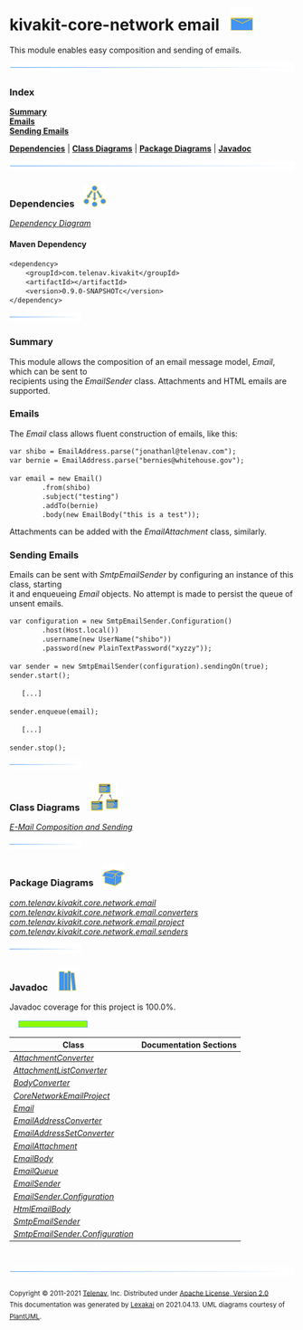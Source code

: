 # kivakit-core-network email &nbsp;&nbsp;![](../../../documentation/images/envelope-40.png)

This module enables easy composition and sending of emails.

![](documentation/images/horizontal-line.png)

### Index

[**Summary**](#summary)  
[**Emails**](#emails)  
[**Sending Emails**](#sending-emails)  

[**Dependencies**](#dependencies) | [**Class Diagrams**](#class-diagrams) | [**Package Diagrams**](#package-diagrams) | [**Javadoc**](#javadoc)

![](documentation/images/horizontal-line.png)

### Dependencies <a name="dependencies"></a> &nbsp;&nbsp; ![](documentation/images/dependencies-40.png)

[*Dependency Diagram*](documentation/diagrams/dependencies.svg)

#### Maven Dependency

    <dependency>
        <groupId>com.telenav.kivakit</groupId>
        <artifactId></artifactId>
        <version>0.9.0-SNAPSHOTc</version>
    </dependency>

![](documentation/images/short-horizontal-line.png)

[//]: # (start-user-text)

### Summary <a name = "summary"></a>

This module allows the composition of an email message model, *Email*, which can be sent to  
recipients using the *EmailSender* class. Attachments and HTML emails are supported.

### Emails <a name = "emails"></a>

The *Email* class allows fluent construction of emails, like this:

    var shibo = EmailAddress.parse("jonathanl@telenav.com");
    var bernie = EmailAddress.parse("bernies@whitehouse.gov");

    var email = new Email()
            .from(shibo)
            .subject("testing")
            .addTo(bernie)
            .body(new EmailBody("this is a test"));

Attachments can be added with the *EmailAttachment* class, similarly.

### Sending Emails <a name = "sending-emails"></a>

Emails can be sent with *SmtpEmailSender* by configuring an instance of this class, starting  
it and enqueueing *Email* objects. No attempt is made to persist the queue of unsent emails.

    var configuration = new SmtpEmailSender.Configuration()
            .host(Host.local())
            .username(new UserName("shibo"))
            .password(new PlainTextPassword("xyzzy"));

    var sender = new SmtpEmailSender(configuration).sendingOn(true);
    sender.start();

       [...]

    sender.enqueue(email);

       [...]

    sender.stop();

[//]: # (end-user-text)

![](documentation/images/short-horizontal-line.png)

### Class Diagrams <a name="class-diagrams"></a> &nbsp; &nbsp; ![](documentation/images/diagram-48.png)

[*E-Mail Composition and Sending*](documentation/diagrams/diagram-email.svg)  

![](documentation/images/short-horizontal-line.png)

### Package Diagrams <a name="package-diagrams"></a> &nbsp;&nbsp; ![](documentation/images/box-40.png)

[*com.telenav.kivakit.core.network.email*](documentation/diagrams/com.telenav.kivakit.core.network.email.svg)  
[*com.telenav.kivakit.core.network.email.converters*](documentation/diagrams/com.telenav.kivakit.core.network.email.converters.svg)  
[*com.telenav.kivakit.core.network.email.project*](documentation/diagrams/com.telenav.kivakit.core.network.email.project.svg)  
[*com.telenav.kivakit.core.network.email.senders*](documentation/diagrams/com.telenav.kivakit.core.network.email.senders.svg)  

![](documentation/images/short-horizontal-line.png)

### Javadoc <a name="javadoc"></a> &nbsp;&nbsp; ![](documentation/images/books-40.png)

Javadoc coverage for this project is 100.0%.  
  
&nbsp; &nbsp;  ![](documentation/images/meter-100-12.png)



| Class | Documentation Sections |
|---|---|
| [*AttachmentConverter*](https://telenav.github.io/kivakit-data/javadoc/kivakit.core.network.email/com/telenav/kivakit/core/network/email/converters/AttachmentConverter.html) |  |  
| [*AttachmentListConverter*](https://telenav.github.io/kivakit-data/javadoc/kivakit.core.network.email/com/telenav/kivakit/core/network/email/converters/AttachmentListConverter.html) |  |  
| [*BodyConverter*](https://telenav.github.io/kivakit-data/javadoc/kivakit.core.network.email/com/telenav/kivakit/core/network/email/converters/BodyConverter.html) |  |  
| [*CoreNetworkEmailProject*](https://telenav.github.io/kivakit-data/javadoc/kivakit.core.network.email/com/telenav/kivakit/core/network/email/project/CoreNetworkEmailProject.html) |  |  
| [*Email*](https://telenav.github.io/kivakit-data/javadoc/kivakit.core.network.email/com/telenav/kivakit/core/network/email/Email.html) |  |  
| [*EmailAddressConverter*](https://telenav.github.io/kivakit-data/javadoc/kivakit.core.network.email/com/telenav/kivakit/core/network/email/converters/EmailAddressConverter.html) |  |  
| [*EmailAddressSetConverter*](https://telenav.github.io/kivakit-data/javadoc/kivakit.core.network.email/com/telenav/kivakit/core/network/email/converters/EmailAddressSetConverter.html) |  |  
| [*EmailAttachment*](https://telenav.github.io/kivakit-data/javadoc/kivakit.core.network.email/com/telenav/kivakit/core/network/email/EmailAttachment.html) |  |  
| [*EmailBody*](https://telenav.github.io/kivakit-data/javadoc/kivakit.core.network.email/com/telenav/kivakit/core/network/email/EmailBody.html) |  |  
| [*EmailQueue*](https://telenav.github.io/kivakit-data/javadoc/kivakit.core.network.email/com/telenav/kivakit/core/network/email/EmailQueue.html) |  |  
| [*EmailSender*](https://telenav.github.io/kivakit-data/javadoc/kivakit.core.network.email/com/telenav/kivakit/core/network/email/EmailSender.html) |  |  
| [*EmailSender.Configuration*](https://telenav.github.io/kivakit-data/javadoc/kivakit.core.network.email/com/telenav/kivakit/core/network/email/EmailSender.Configuration.html) |  |  
| [*HtmlEmailBody*](https://telenav.github.io/kivakit-data/javadoc/kivakit.core.network.email/com/telenav/kivakit/core/network/email/HtmlEmailBody.html) |  |  
| [*SmtpEmailSender*](https://telenav.github.io/kivakit-data/javadoc/kivakit.core.network.email/com/telenav/kivakit/core/network/email/senders/SmtpEmailSender.html) |  |  
| [*SmtpEmailSender.Configuration*](https://telenav.github.io/kivakit-data/javadoc/kivakit.core.network.email/com/telenav/kivakit/core/network/email/senders/SmtpEmailSender.Configuration.html) |  |  

[//]: # (start-user-text)



[//]: # (end-user-text)

<br/>

![](documentation/images/horizontal-line.png)

<sub>Copyright &#169; 2011-2021 [Telenav](http://telenav.com), Inc. Distributed under [Apache License, Version 2.0](LICENSE)</sub>  
<sub>This documentation was generated by [Lexakai](https://github.com/Telenav/lexakai) on 2021.04.13. UML diagrams courtesy
of [PlantUML](http://plantuml.com).</sub>


